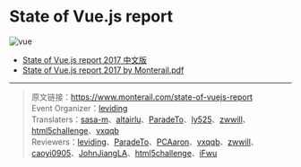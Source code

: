 # State of Vue.js report

![vue](https://i.loli.net/2017/11/23/5a16874c49284.png)

- [State of Vue.js report 2017 中文版](https://github.com/leviding/state-of-vue.js-translate/blob/master/State-of-Vue.js-report-2017-by-Monterail-CN.md)
- [State of Vue.js report 2017 by Monterail.pdf](https://github.com/leviding/state-of-vue.js-translate/blob/master/State%20of%20Vue.js%20report%202017%20by%20Monterail.pdf)

---

> 原文链接：https://www.monterail.com/state-of-vuejs-report<br>
> Event Organizer：[leviding](https://github.com/leviding)<br>
> Translaters：[sasa-m](https://github.com/sasa-m)、[altairlu](https://github.com/altairlu)、[ParadeTo](https://github.com/ParadeTo)、[ly525](https://github.com/ly525)、[zwwill](https://github.com/zwwill)、[html5challenge](https://github.com/html5challenge)、[vxqqb](https://github.com/vxqqb)<br>
> Reviewers：[leviding](https://github.com/leviding)、[ParadeTo](https://github.com/ParadeTo)、[PCAaron](https://github.com/PCAaron)、[vxqqb](https://github.com/vxqqb)、[zwwill](https://github.com/zwwill)、[caoyi0905](https://github.com/caoyi0905)、[JohnJiangLA](https://github.com/JohnJiangLA)、[html5challenge](https://github.com/html5challenge)、[iFwu](https://github.com/iFwu)
